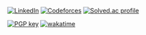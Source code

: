 [![LinkedIn](https://img.shields.io/badge/LinkedIn-blue?logo=linkedin)](https://www.linkedin.com/in/seonghyeoncho/)
[![Codeforces](https://cp-logo.vercel.app/codeforces/ghssh)](https://codeforces.com/profile/ghssh)
[![Solved.ac profile](http://mazassumnida.herokuapp.com/api/mini/generate_badge?boj=ghssh1)](https://solved.ac/ghssh1)

[![PGP key](https://img.shields.io/badge/pgp-58EAE3BA42E77BA8-blue)](https://keys.openpgp.org/vks/v1/by-fingerprint/4F446A374744DFB597B87F9758EAE3BA42E77BA8)
[![wakatime](https://wakatime.com/badge/user/ea1121a2-da34-46d0-8238-02c796ad82bc.svg)](https://wakatime.com/@ea1121a2-da34-46d0-8238-02c796ad82bc)

